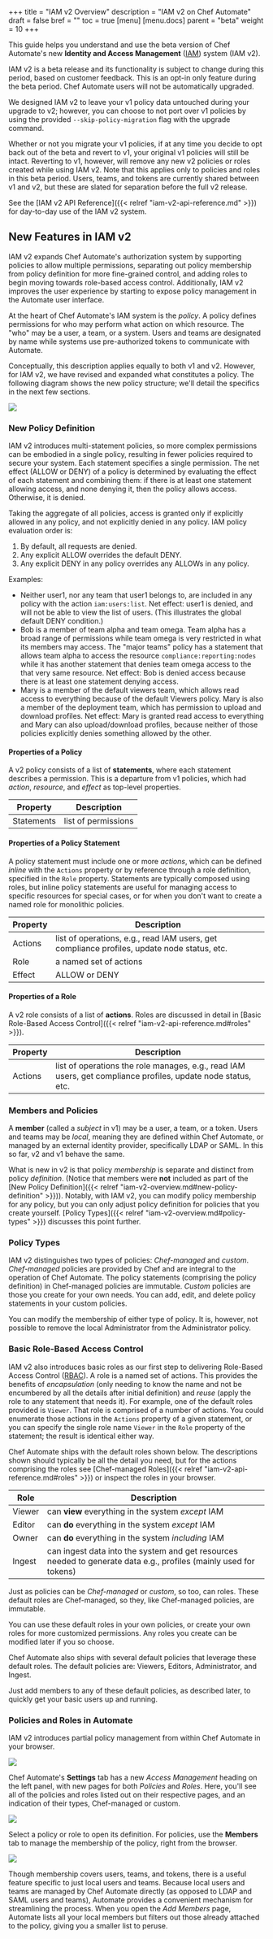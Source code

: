 +++
title = "IAM v2 Overview"
description = "IAM v2 on Chef Automate"
draft = false
bref = ""
toc = true
[menu]
  [menu.docs]
    parent = "beta"
    weight = 10
+++
<!-- Goal
Show the simplest possible experience that most users will experience. We are assuming that experience will be UI only, so present the UI information first followed by CLI information presented in reference format.
-->

This guide helps you understand and use the beta version of Chef Automate's new **Identity and Access Management** ([IAM](https://en.wikipedia.org/wiki/Identity_management)) system (IAM v2).

IAM v2 is a beta release and its functionality is subject to change during this period, based on customer feedback.
This is an opt-in only feature during the beta period.
Chef Automate users will not be automatically upgraded.

We designed IAM v2 to leave your v1 policy data untouched during your upgrade to v2; however, you can choose to not port over v1 policies by using the provided 
`--skip-policy-migration` flag with the upgrade command.

Whether or not you migrate your v1 policies, if at any time you decide to opt back out of the beta and revert to v1, your original v1 policies will still be intact.
Reverting to v1, however, will remove any new v2 policies or roles created while using IAM v2.
Note that this applies only to policies and roles in this beta period. Users, teams, and tokens are currently shared between v1 and v2, but these are slated for separation before the full v2 release.

See the [IAM v2 API Reference]({{< relref "iam-v2-api-reference.md" >}}) for day-to-day use of the IAM v2 system.

## New Features in IAM v2

IAM v2 expands Chef Automate's authorization system by supporting policies to allow multiple permissions, separating out policy membership from policy definition for more fine-grained control, and adding roles to begin moving towards role-based access control.
Additionally, IAM v2 improves the user experience by starting to expose policy management in the Automate user interface.

At the heart of Chef Automate's IAM system is the *policy*.
A policy defines permissions for who may perform what action on which resource.
The "who" may be a user, a team, or a system.
Users and teams are designated by name while systems use pre-authorized tokens to communicate with Automate.

Conceptually, this description applies equally to both v1 and v2.
However, for IAM v2, we have revised and expanded what constitutes a policy.
The following diagram shows the new policy structure; we'll detail the specifics in the next few sections.

![](/images/docs/iam-v2-diagram.png)

### New Policy Definition

IAM v2 introduces multi-statement policies, so more complex permissions can be embodied in a single policy, resulting in fewer policies required to secure your system.
Each statement specifies a single permission.
The net effect (ALLOW or DENY) of a policy is determined by evaluating the effect of each statement and combining them: if there is at least one statement allowing access, and none denying it, then the policy allows access. Otherwise, it is denied.

Taking the aggregate of all policies, access is granted only if explicitly allowed in any policy, and not explicitly denied in any policy.
IAM policy evaluation order is:

1. By default, all requests are denied.
2. Any explicit ALLOW overrides the default DENY.
3. Any explicit DENY in any policy overrides any ALLOWs in any policy.

Examples:

- Neither user1, nor any team that user1 belongs to, are included in any policy with the action `iam:users:list`.
  Net effect: user1 is denied, and will not be able to view the list of users.
  (This illustrates the global default DENY condition.)
- Bob is a member of team alpha and team omega.
  Team alpha has a broad range of permissions while team omega is very restricted in what its members may access.
  The "major teams" policy has a statement that allows team alpha to access the resource `compliance:reporting:nodes` while it has another statement that denies team omega access to the that very same resource.
  Net effect: Bob is denied access because there is at least one statement denying access.
- Mary is a member of the default viewers team, which allows read access to everything because
  of the default Viewers policy.
  Mary is also a member of the deployment team, which has permission to upload and download profiles.
  Net effect: Mary is granted read access to everything and Mary can also upload/download profiles,
  because neither of those policies explicitly denies something allowed by the other.

#### Properties of a Policy

A v2 policy consists of a list of **statements**, where each statement describes a permission. This is a departure from v1 policies, which had _action_, _resource_, and _effect_ as top-level properties.

Property   | Description
-----------|------------
Statements | list of permissions

#### Properties of a Policy Statement

A policy statement must include one or more *actions*, which can be defined *inline* with the `Actions` property or by reference through a role definition, specified in the `Role` property.
Statements are typically composed using roles, but inline policy statements are useful for managing access to specific resources for special cases, or for when you don't want to create a named role for monolithic policies.

Property   | Description
-----------|-----------------------------
Actions    | list of operations, e.g., read IAM users, get compliance profiles, update node status, etc.
Role       | a named set of actions
Effect     | ALLOW or DENY

#### Properties of a Role

A v2 role consists of a list of **actions**.
Roles are discussed in detail in [Basic Role-Based Access Control]({{< relref "iam-v2-api-reference.md#roles" >}}).

Property   | Description
-----------|-----------------------------
Actions    | list of operations the role manages, e.g., read IAM users, get compliance profiles, update node status, etc.

### Members and Policies

A **member**  (called a _subject_ in v1) may be a user, a team, or a token.
Users and teams may be *local*, meaning they are defined within Chef Automate, or managed by an external identity provider, specifically LDAP or SAML.
In this so far, v2 and v1 behave the same.

What is new in v2 is that policy *membership* is separate and distinct from policy *definition*.
(Notice that members were **not** included as part of the [New Policy Definition]({{< relref "iam-v2-overview.md#new-policy-definition" >}})).
Notably, with IAM v2, you can modify policy membership for any policy,
but you can only adjust policy definition for policies that you create yourself.
[Policy Types]({{< relref "iam-v2-overview.md#policy-types" >}}) discusses this point further.

### Policy Types

IAM v2 distinguishes two types of policies: *Chef-managed* and *custom*.
*Chef-managed* policies are provided by Chef and are integral to the operation of Chef Automate. The policy statements (comprising the policy definition) in Chef-managed policies are immutable.
*Custom* policies are those you create for your own needs. You can add, edit, and delete policy statements in your custom policies.

You can modify the membership of either type of policy.
It is, however, not possible to remove the local Administrator from the Administrator policy.

### Basic Role-Based Access Control

IAM v2 also introduces basic roles as our first step to delivering
Role-Based Access Control ([RBAC](https://en.wikipedia.org/wiki/Role-based_access_control)).
A role is a named set of actions.
This provides the benefits of *encapsulation* (only needing to know the name and not be encumbered by all the details after initial definition) and *reuse* (apply the role to any statement that needs it).
For example, one of the default roles provided is `Viewer`.
That role is comprised of a number of actions.
You could enumerate those actions in the `Actions` property of a given statement, or you can specify the single role name `Viewer` in the `Role` property of the statement; the result is identical either way.

Chef Automate ships with the default roles shown below.
The descriptions shown should typically be all the detail you need, but for the actions comprising the roles see [Chef-managed Roles]({{< relref "iam-v2-api-reference.md#roles" >}}) or inspect the roles in your browser.

Role        | Description
------------|------------
Viewer      | can **view** everything in the system *except* IAM
Editor      | can **do** everything in the system *except* IAM
Owner       | can **do** everything in the system *including* IAM
Ingest      | can ingest data into the system and get resources needed to generate data e.g., profiles (mainly used for tokens)

Just as policies can be *Chef-managed* or *custom*, so too, can roles.
These default roles are Chef-managed, so they, like Chef-managed policies, are immutable.

You can use these default roles in your own policies, or create your own roles for more customized permissions.
Any roles you create can be modified later if you so choose.

Chef Automate also ships with several default policies that leverage these default roles.
The default policies are: Viewers, Editors, Administrator, and Ingest.

Just add members to any of these default policies, as described later, to quickly get your basic users up and running.

### Policies and Roles in Automate

<!-- I do not like saying "user interface" because technically that includes the command line, too. But I can live with it if you think that is the lesser of two evils. -->
IAM v2 introduces partial policy management from within Chef Automate in your browser.

![](/images/docs/admin-policies.png)

Chef Automate's **Settings** tab has a new _Access Management_ heading on the left panel, with new pages for both _Policies_ and _Roles_.
Here, you'll see all of the policies and roles listed out on their respective pages, and an indication of their types, Chef-managed or custom.

![](/images/docs/admin-policies-administrator-access.png)

Select a policy or role to open its definition.
For policies, use the **Members** tab to manage the membership of the policy, right from the browser.

![](/images/docs/admin-roles-chef-managed-owner-role.png)

Though membership covers users, teams, and tokens, there is a useful feature specific to just local users and teams.
Because local users and teams are managed by Chef Automate directly (as opposed to LDAP and SAML users and teams), Automate provides a convenient mechanism for streamlining the process.
When you open the _Add Members_ page, Automate lists all your local members but filters out those already attached to the policy, giving you a smaller list to peruse.
